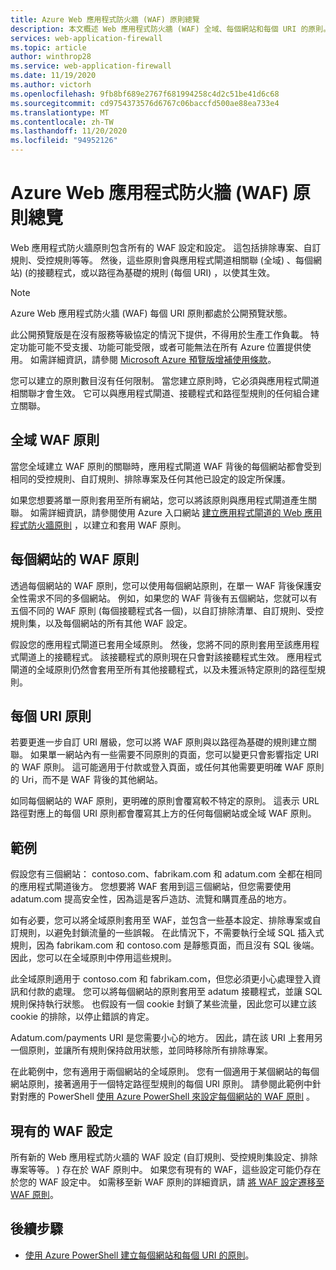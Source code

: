 ```yaml
---
title: Azure Web 應用程式防火牆 (WAF) 原則總覽
description: 本文概述 Web 應用程式防火牆 (WAF) 全域、每個網站和每個 URI 的原則。
services: web-application-firewall
ms.topic: article
author: winthrop28
ms.service: web-application-firewall
ms.date: 11/19/2020
ms.author: victorh
ms.openlocfilehash: 9fb8bf689e2767f681994258c4d2c51be41d6c68
ms.sourcegitcommit: cd9754373576d6767c06baccfd500ae88ea733e4
ms.translationtype: MT
ms.contentlocale: zh-TW
ms.lasthandoff: 11/20/2020
ms.locfileid: "94952126"
---
```

# <a name="azure-web-application-firewall-waf-policy-overview"></a>Azure Web 應用程式防火牆 (WAF) 原則總覽

Web 應用程式防火牆原則包含所有的 WAF 設定和設定。 這包括排除專案、自訂規則、受控規則等等。 然後，這些原則會與應用程式閘道相關聯 (全域) 、每個網站)  (的接聽程式，或以路徑為基礎的規則 (每個 URI) ，以使其生效。

> [!NOTE]
> Azure Web 應用程式防火牆 (WAF) 每個 URI 原則都處於公開預覽狀態。
> 
> 此公開預覽版是在沒有服務等級協定的情況下提供，不得用於生產工作負載。 特定功能可能不受支援、功能可能受限，或者可能無法在所有 Azure 位置提供使用。 如需詳細資訊，請參閱 [Microsoft Azure 預覽版增補使用條款](https://azure.microsoft.com/support/legal/preview-supplemental-terms/)。

您可以建立的原則數目沒有任何限制。 當您建立原則時，它必須與應用程式閘道相關聯才會生效。 它可以與應用程式閘道、接聽程式和路徑型規則的任何組合建立關聯。

## <a name="global-waf-policy"></a>全域 WAF 原則

當您全域建立 WAF 原則的關聯時，應用程式閘道 WAF 背後的每個網站都會受到相同的受控規則、自訂規則、排除專案及任何其他已設定的設定所保護。

如果您想要將單一原則套用至所有網站，您可以將該原則與應用程式閘道產生關聯。 如需詳細資訊，請參閱使用 Azure 入口網站 [建立應用程式閘道的 Web 應用程式防火牆原則](create-waf-policy-ag.md) ，以建立和套用 WAF 原則。 

## <a name="per-site-waf-policy"></a>每個網站的 WAF 原則

透過每個網站的 WAF 原則，您可以使用每個網站原則，在單一 WAF 背後保護安全性需求不同的多個網站。 例如，如果您的 WAF 背後有五個網站，您就可以有五個不同的 WAF 原則 (每個接聽程式各一個)，以自訂排除清單、自訂規則、受控規則集，以及每個網站的所有其他 WAF 設定。

假設您的應用程式閘道已套用全域原則。 然後，您將不同的原則套用至該應用程式閘道上的接聽程式。 該接聽程式的原則現在只會對該接聽程式生效。 應用程式閘道的全域原則仍然會套用至所有其他接聽程式，以及未獲派特定原則的路徑型規則。

## <a name="per-uri-policy"></a>每個 URI 原則

若要更進一步自訂 URI 層級，您可以將 WAF 原則與以路徑為基礎的規則建立關聯。 如果單一網站內有一些需要不同原則的頁面，您可以變更只會影響指定 URI 的 WAF 原則。 這可能適用于付款或登入頁面，或任何其他需要更明確 WAF 原則的 Uri，而不是 WAF 背後的其他網站。

如同每個網站的 WAF 原則，更明確的原則會覆寫較不特定的原則。 這表示 URL 路徑對應上的每個 URI 原則都會覆寫其上方的任何每個網站或全域 WAF 原則。

## <a name="example"></a>範例

假設您有三個網站： contoso.com、fabrikam.com 和 adatum.com 全都在相同的應用程式閘道後方。 您想要將 WAF 套用到這三個網站，但您需要使用 adatum.com 提高安全性，因為這是客戶造訪、流覽和購買產品的地方。

如有必要，您可以將全域原則套用至 WAF，並包含一些基本設定、排除專案或自訂規則，以避免封鎖流量的一些誤報。 在此情況下，不需要執行全域 SQL 插入式規則，因為 fabrikam.com 和 contoso.com 是靜態頁面，而且沒有 SQL 後端。 因此，您可以在全域原則中停用這些規則。

此全域原則適用于 contoso.com 和 fabrikam.com，但您必須更小心處理登入資訊和付款的處理。 您可以將每個網站的原則套用至 adatum 接聽程式，並讓 SQL 規則保持執行狀態。 也假設有一個 cookie 封鎖了某些流量，因此您可以建立該 cookie 的排除，以停止錯誤的肯定。 

Adatum.com/payments URI 是您需要小心的地方。 因此，請在該 URI 上套用另一個原則，並讓所有規則保持啟用狀態，並同時移除所有排除專案。

在此範例中，您有適用于兩個網站的全域原則。 您有一個適用于某個網站的每個網站原則，接著適用于一個特定路徑型規則的每個 URI 原則。 請參閱此範例中針對對應的 PowerShell [使用 Azure PowerShell 來設定每個網站的 WAF 原則](per-site-policies.md) 。

## <a name="existing-waf-configurations"></a>現有的 WAF 設定

所有新的 Web 應用程式防火牆的 WAF 設定 (自訂規則、受控規則集設定、排除專案等等。 ) 存在於 WAF 原則中。 如果您有現有的 WAF，這些設定可能仍存在於您的 WAF 設定中。 如需移至新 WAF 原則的詳細資訊，請 [將 WAF 設定遷移至 WAF 原則](./migrate-policy.md)。 


## <a name="next-steps"></a>後續步驟

- [使用 Azure PowerShell 建立每個網站和每個 URI 的原則](per-site-policies.md)。
